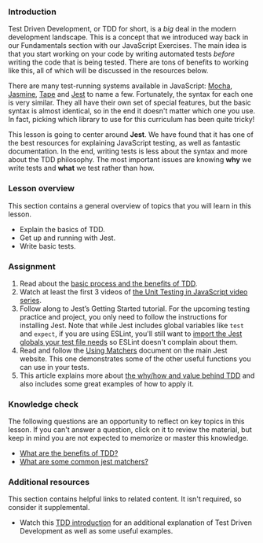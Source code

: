 ### Introduction

Test Driven Development, or TDD for short, is a *big* deal in the modern development landscape. This is a concept that we introduced way back in our Fundamentals section with our JavaScript Exercises. The main idea is that you start working on your code by writing automated tests *before* writing the code that is being tested. There are tons of benefits to working like this, all of which will be discussed in the resources below.

There are many test-running systems available in JavaScript: [Mocha](https://mochajs.org/), [Jasmine](https://jasmine.github.io/), [Tape](https://github.com/substack/tape) and [Jest](https://jestjs.io/) to name a few. Fortunately, the syntax for each one is very similar. They all have their own set of special features, but the basic syntax is almost identical, so in the end it doesn't matter which one you use. In fact, picking which library to use for this curriculum has been quite tricky!  

This lesson is going to center around **Jest**. We have found that it has one of the best resources for explaining JavaScript testing, as well as fantastic documentation. In the end, writing tests is less about the syntax and more about the TDD philosophy.  The most important issues are knowing **why** we write tests and **what** we test rather than how.

### Lesson overview

This section contains a general overview of topics that you will learn in this lesson.

- Explain the basics of TDD.
- Get up and running with Jest.
- Write basic tests.

### Assignment

<div class="lesson-content__panel" markdown="1">

1. Read about the [basic process and the benefits of TDD](https://web.archive.org/web/20211123190134/http://godswillokwara.com/index.php/2016/09/09/the-importance-of-test-driven-development/).
1. Watch at least the first 3 videos of [the Unit Testing in JavaScript video series](https://www.youtube.com/playlist?list=PL0zVEGEvSaeF_zoW9o66wa_UCNE3a7BEr).
1. Follow along to Jest’s Getting Started tutorial. For the upcoming testing practice and project, you only need to follow the instructions for installing Jest. Note that while Jest includes global variables like `test` and `expect`, if you are using ESLint, you'll still want to [import the Jest globals your test file needs](https://jestjs.io/docs/getting-started#using-eslint) so ESLint doesn't complain about them.
1. Read and follow the [Using Matchers](https://jestjs.io/docs/using-matchers) document on the main Jest website.  This one demonstrates some of the other useful functions you can use in your tests.
1. This article explains more about [the why/how and value behind TDD](https://jrsinclair.com/articles/2016/one-weird-trick-that-will-change-the-way-you-code-forever-javascript-tdd/) and also includes some great examples of how to apply it.

</div>

### Knowledge check

The following questions are an opportunity to reflect on key topics in this lesson. If you can't answer a question, click on it to review the material, but keep in mind you are not expected to memorize or master this knowledge.

- [What are the benefits of TDD?](https://web.archive.org/web/20211123190134/http://godswillokwara.com/index.php/2016/09/09/the-importance-of-test-driven-development/)
- [What are some common jest matchers?](https://jestjs.io/docs/using-matchers#common-matchers)

### Additional resources

This section contains helpful links to related content. It isn't required, so consider it supplemental.

- Watch this [TDD introduction](https://www.youtube.com/watch?v=Jv2uxzhPFl4) for an additional explanation of Test Driven Development as well as some useful examples.
